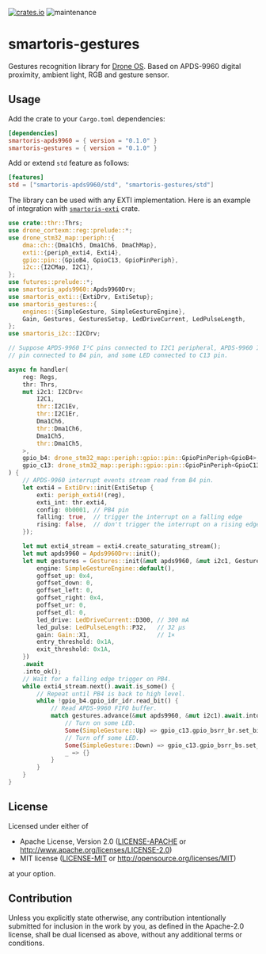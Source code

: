 [![crates.io](https://img.shields.io/crates/v/smartoris-gestures.svg)](https://crates.io/crates/smartoris-gestures)
![maintenance](https://img.shields.io/badge/maintenance-actively--developed-brightgreen.svg)

# smartoris-gestures

Gestures recognition library for [Drone OS]. Based on APDS-9960 digital
proximity, ambient light, RGB and gesture sensor.

[Drone OS]: https://www.drone-os.com/

## Usage

Add the crate to your `Cargo.toml` dependencies:

```toml
[dependencies]
smartoris-apds9960 = { version = "0.1.0" }
smartoris-gestures = { version = "0.1.0" }
```

Add or extend `std` feature as follows:

```toml
[features]
std = ["smartoris-apds9960/std", "smartoris-gestures/std"]
```

The library can be used with any EXTI implementation. Here is an example of
integration with [`smartoris-exti`](https://crates.io/crates/smartoris-exti)
crate.

```rust
use crate::thr::Thrs;
use drone_cortexm::reg::prelude::*;
use drone_stm32_map::periph::{
    dma::ch::{Dma1Ch5, Dma1Ch6, DmaChMap},
    exti::{periph_exti4, Exti4},
    gpio::pin::{GpioB4, GpioC13, GpioPinPeriph},
    i2c::{I2CMap, I2C1},
};
use futures::prelude::*;
use smartoris_apds9960::Apds9960Drv;
use smartoris_exti::{ExtiDrv, ExtiSetup};
use smartoris_gestures::{
    engines::{SimpleGesture, SimpleGestureEngine},
    Gain, Gestures, GesturesSetup, LedDriveCurrent, LedPulseLength,
};
use smartoris_i2c::I2CDrv;

// Suppose APDS-9960 I²C pins connected to I2C1 peripheral, APDS-9960 INT
// pin connected to B4 pin, and some LED connected to C13 pin.

async fn handler(
    reg: Regs,
    thr: Thrs,
    mut i2c1: I2CDrv<
        I2C1,
        thr::I2C1Ev,
        thr::I2C1Er,
        Dma1Ch6,
        thr::Dma1Ch6,
        Dma1Ch5,
        thr::Dma1Ch5,
    >,
    gpio_b4: drone_stm32_map::periph::gpio::pin::GpioPinPeriph<GpioB4>,
    gpio_c13: drone_stm32_map::periph::gpio::pin::GpioPinPeriph<GpioC13>,
) {
    // APDS-9960 interrupt events stream read from B4 pin.
    let exti4 = ExtiDrv::init(ExtiSetup {
        exti: periph_exti4!(reg),
        exti_int: thr.exti4,
        config: 0b0001, // PB4 pin
        falling: true,  // trigger the interrupt on a falling edge
        rising: false,  // don't trigger the interrupt on a rising edge
    });

    let mut exti4_stream = exti4.create_saturating_stream();
    let mut apds9960 = Apds9960Drv::init();
    let mut gestures = Gestures::init(&mut apds9960, &mut i2c1, GesturesSetup {
        engine: SimpleGestureEngine::default(),
        goffset_up: 0x4,
        goffset_down: 0,
        goffset_left: 0,
        goffset_right: 0x4,
        poffset_ur: 0,
        poffset_dl: 0,
        led_drive: LedDriveCurrent::D300, // 300 mA
        led_pulse: LedPulseLength::P32,   // 32 µs
        gain: Gain::X1,                   // 1×
        entry_threshold: 0x1A,
        exit_threshold: 0x1A,
    })
    .await
    .into_ok();
    // Wait for a falling edge trigger on PB4.
    while exti4_stream.next().await.is_some() {
        // Repeat until PB4 is back to high level.
        while !gpio_b4.gpio_idr_idr.read_bit() {
            // Read APDS-9960 FIFO buffer.
            match gestures.advance(&mut apds9960, &mut i2c1).await.into_ok() {
                // Turn on some LED.
                Some(SimpleGesture::Up) => gpio_c13.gpio_bsrr_br.set_bit(),
                // Turn off some LED.
                Some(SimpleGesture::Down) => gpio_c13.gpio_bsrr_bs.set_bit(),
                _ => {}
            }
        }
    }
}
```

## License

Licensed under either of

 * Apache License, Version 2.0
   ([LICENSE-APACHE](LICENSE-APACHE) or http://www.apache.org/licenses/LICENSE-2.0)
 * MIT license
   ([LICENSE-MIT](LICENSE-MIT) or http://opensource.org/licenses/MIT)

at your option.

## Contribution

Unless you explicitly state otherwise, any contribution intentionally submitted
for inclusion in the work by you, as defined in the Apache-2.0 license, shall be
dual licensed as above, without any additional terms or conditions.
